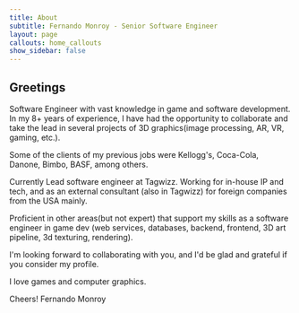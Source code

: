 ```yaml
---
title: About
subtitle: Fernando Monroy - Senior Software Engineer
layout: page
callouts: home_callouts
show_sidebar: false
---
```


## Greetings

Software Engineer with vast knowledge in game and software development. In my 8+ years of experience, I have had the opportunity to collaborate and take the lead in several projects of 3D graphics(image processing, AR, VR, gaming, etc.).

Some of the clients of my previous jobs were Kellogg's, Coca-Cola, Danone, Bimbo, BASF, among others.

Currently Lead software engineer at Tagwizz. Working for in-house IP and tech, and as an external consultant (also in Tagwizz) for foreign companies from the USA mainly.

Proficient in other areas(but not expert) that support my skills as a software engineer in game dev (web services, databases, backend, frontend, 3D art pipeline, 3d texturing, rendering).

I'm looking forward to collaborating with you, and I'd be glad and grateful if you consider my profile.

I love games and computer graphics.

Cheers!
Fernando Monroy